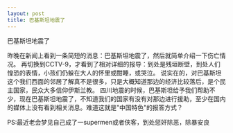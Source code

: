 ```yaml
---
layout: post
title: 巴基斯坦地震了
---
```

巴基斯坦地震了

昨晚在新闻上看到一条简短的消息：巴基斯坦地震了，然后就简单介绍一下伤亡情况。
再切换到CCTV-9，才看到了相对详细的报导：到处是残垣断壁，到处人们惶恐的表情，小孩们仍躲在大人的怀里或酣睡，或哭泣。
说实在的，对巴基斯坦这个我们西面的邻居了解真不是很多，只是大概知道那边的经济比较落后，是个民主国家，民众大多信仰伊斯兰教。
四川地震的时候，巴基斯坦给予我们帮助不少，现在巴基斯坦地震了，不知道我们的国家有没有对那边进行援助，至少在国内的媒体上没有看到相关消息。难道这就是"中国特色"的报答方式？    

PS:最近老会梦见自己成了一supermen或者侠客，到处惩奸除恶，除暴安良
